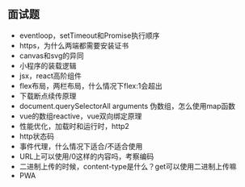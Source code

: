 ## 面试题
* eventloop，setTimeout和Promise执行顺序
* https，为什么两端都需要安装证书
* canvas和svg的异同
* 小程序的装载逻辑
* jsx，react高阶组件
* flex布局，两栏布局，什么情况下flex:1会超出
* 下载断点续传原理
* document.querySelectorAll arguments 伪数组，怎么使用map函数
* vue的数组reactive，vue双向绑定原理
* 性能优化，加载时和运行时，http2
* http状态码
* 事件代理，什么情况下适合/不适合使用
* URL上可以使用/0这样的内容吗，考察编码
* 二进制上传的时候，content-type是什么？get可以使用二进制上传嘛
* PWA